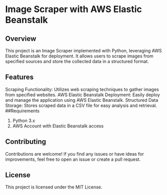 # Image Scraper with AWS Elastic Beanstalk

## Overview

This project is an Image Scraper implemented with Python, leveraging AWS Elastic Beanstalk for deployment. It allows users to scrape images from specified sources and store the collected data in a structured format.

## Features

Scraping Functionality: Utilizes web scraping techniques to gather images from specified websites.
AWS Elastic Beanstalk Deployment: Easily deploy and manage the application using AWS Elastic Beanstalk.
Structured Data Storage: Stores scraped data in a CSV file for easy analysis and retrieval.
##Requirements

1. Python 3.x
2. AWS Account with Elastic Beanstalk access

## Contributing

Contributions are welcome! If you find any issues or have ideas for improvements, feel free to open an issue or create a pull request.

## License

This project is licensed under the MIT License.
